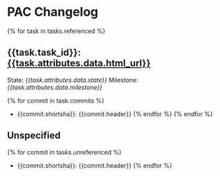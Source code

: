 # PAC Changelog
{% for task in tasks.referenced %}
## {{task.task_id}}: [{{task.attributes.data.html_url}}]({{task.attributes.data.title}})
State: _{{task.attributes.data.state}}_
Milestone: _{{task.attributes.data.milestone}}_

{% for commit in task.commits %}
- {{commit.shortsha}}: {{commit.header}}
{% endfor %}
{% endfor %}
## Unspecified
{% for commit in tasks.unreferenced %}
- {{commit.shortsha}}: {{commit.header}} 
{% endfor %}
